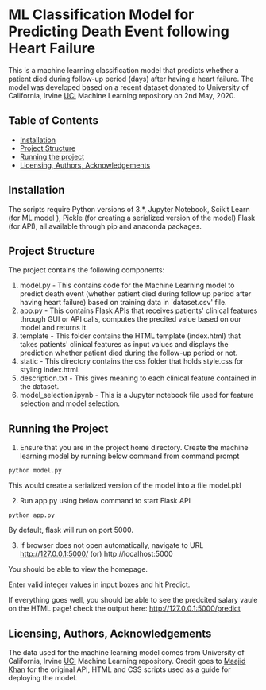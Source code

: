 # ML Classification Model for Predicting Death Event following Heart Failure

This is a machine learning classification model that predicts whether a patient died during follow-up period (days) after having a heart failure. The model was developed based on a recent dataset donated to University of California, Irvine [UCI](https://archive.ics.uci.edu/ml/datasets/Heart+failure+clinical+records) Machine Learning repository on 2nd May, 2020.

## Table of Contents
* [Installation](#Installation)
* [Project Structure](#Structure)
* [Running the project](#Running)
* [Licensing, Authors, Acknowledgements](#Licensing)

## Installation <a name="Installation"></a>
The scripts require Python versions of 3.*, Jupyter Notebook, Scikit Learn (for ML model ), Pickle (for creating a serialized version of the model) Flask (for API), all available through pip and anaconda packages.

## Project Structure <a name="Structure"></a>
The project contains the following components:
1. model.py - This contains code for the Machine Learning model to predict death event (whether patient died during follow up period after having heart failure) based on training data in 'dataset.csv' file.
2. app.py - This contains Flask APIs that receives patients' clinical features through GUI or API calls, computes the precited value based on our model and returns it.
3. template - This folder contains the HTML template (index.html) that takes patients' clinical features as input values and displays the prediction whether patient died during the follow-up period or not.
4. static - This directory contains the css folder that holds style.css for styling index.html.
5. description.txt - This gives meaning to each clinical feature contained in the dataset.
6. model_selection.ipynb - This is a Jupyter notebook file used for feature selection and model selection.

## Running the Project <a name="Running"></a>
1. Ensure that you are in the project home directory. Create the machine learning model by running below command from command prompt
```
python model.py
```
This would create a serialized version of the model into a file model.pkl

2. Run app.py using below command to start Flask API
```
python app.py
```
By default, flask will run on port 5000.

3. If browser does not open automatically, navigate to URL http://127.0.0.1:5000/ (or) http://localhost:5000

You should be able to view the homepage.

Enter valid integer values in input boxes and hit Predict.

If everything goes well, you should  be able to see the predcited salary vaule on the HTML page!
check the output here: http://127.0.0.1:5000/predict

## Licensing, Authors, Acknowledgements <a name="Licensing"></a>
The data used for the machine learning model comes from University of California, Irvine [UCI](https://archive.ics.uci.edu/ml/datasets/Heart+failure+clinical+records) Machine Learning repository. Credit goes to [Maajid Khan](https://archive.ics.uci.edu/ml/datasets/Heart+failure+clinical+records) for the original API, HTML and CSS scripts used as a guide for deploying the model.